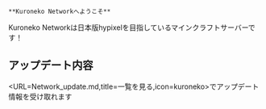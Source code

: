 ``` **Kuroneko Networkへようこそ** ```

Kuroneko Networkは日本版hypixelを目指しているマインクラフトサーバーです！



## アップデート内容
<URL=Network_update.md,title=一覧を見る,icon=kuroneko>でアップデート情報を受け取れます

